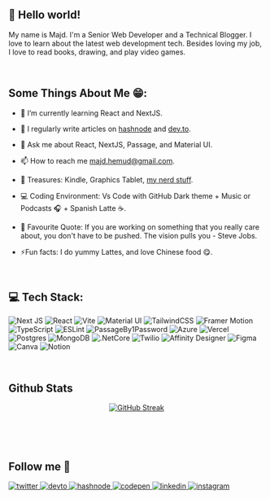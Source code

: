## 👋 Hello world!  
  

My name is Majd. I'm a Senior Web Developer and a Technical Blogger. I love to learn about the latest web development tech. Besides loving my job, I love to read books, drawing, and play video games.  
  

<br/>  


## Some Things About Me 😁:

- 🌱 I’m currently learning React and NextJS.
  

- 📝 I regularly write articles on [hashnode](https://mecvino-coding.hashnode.dev) and [dev.to](https://dev.to/m3cv1no).
  

- 💬 Ask me about React, NextJS, Passage, and Material UI.
  

- 📫 How to reach me majd.hemud@gmail.com.
  

- 💎 Treasures: Kindle, Graphics Tablet, [my nerd stuff](https://mecvino-coding.hashnode.dev/nerd-stuff).
  

- 💻 Coding Environment: Vs Code with GitHub Dark theme + Music or Podcasts 🎧 + Spanish Latte ☕.
  

- 💬 Favourite Quote: If you are working on something that you really care about, you don't have to be pushed. The vision pulls you - Steve Jobs.
  

- ⚡Fun facts: I do yummy Lattes, and love Chinese food 😋.

<br/>

## 💻 Tech Stack:
<p> <img src="https://img.shields.io/badge/Next-black?style=for-the-badge&amp;logo=next.js&amp;logoColor=white" alt="Next JS"> <img src="https://img.shields.io/badge/react-%2320232a.svg?style=for-the-badge&amp;logo=react&amp;logoColor=%2361DAFB" alt="React"> <img src="https://img.shields.io/badge/vite-9468FE.svg?style=for-the-badge&amp;logo=vite&amp;logoColor=white" alt="Vite"> <img src="https://img.shields.io/badge/materialui-%230081CB.svg?style=for-the-badge&amp;logo=mui&amp;logoColor=white" alt="Material UI"> <img src="https://img.shields.io/badge/tailwindcss-%2338B2AC.svg?style=for-the-badge&amp;logo=tailwind-css&amp;logoColor=white" alt="TailwindCSS"> <img src="https://img.shields.io/badge/framermotion-black.svg?style=for-the-badge&amp;logo=framer&amp;logoColor=white" alt="Framer Motion"> <img src="https://img.shields.io/badge/typescript-%23007ACC.svg?style=for-the-badge&amp;logo=typescript&amp;logoColor=white" alt="TypeScript"> <img src="https://img.shields.io/badge/ESLint-4B3263?style=for-the-badge&amp;logo=eslint&amp;logoColor=white" alt="ESLint"> <img src="https://img.shields.io/badge/passageby1password-0364D3.svg?style=for-the-badge&amp;logo=1password&amp;logoColor=white" alt="PassageBy1Password"> <img src="https://img.shields.io/badge/azure-%230072C6.svg?style=for-the-badge&amp;logo=azure-devops&amp;logoColor=white" alt="Azure"> <img src="https://img.shields.io/badge/vercel-%23000000.svg?style=for-the-badge&amp;logo=vercel&amp;logoColor=white" alt="Vercel"> <img src="https://img.shields.io/badge/postgresql-%23316192.svg?style=for-the-badge&amp;logo=postgresql&amp;logoColor=white" alt="Postgres"> <img src="https://img.shields.io/badge/MongoDB-%234ea94b.svg?style=for-the-badge&amp;logo=mongodb&amp;logoColor=white" alt="MongoDB"> <img src="https://img.shields.io/badge/.NETCore-5C2D91?style=for-the-badge&amp;logo=.net&amp;logoColor=white" alt=".NetCore"> <img src="https://img.shields.io/badge/twilio-F22F46?style=for-the-badge&amp;logo=twilio&amp;logoColor=white" alt="Twilio"> <img src="https://img.shields.io/badge/affinitydesigner-%231B72BE.svg?style=for-the-badge&amp;logo=affinity-designer&amp;logoColor=white" alt="Affinity Designer"> <img src="https://img.shields.io/badge/figma-%23F24E1E.svg?style=for-the-badge&amp;logo=figma&amp;logoColor=white" alt="Figma"> <img src="https://img.shields.io/badge/Canva-%2300C4CC.svg?style=for-the-badge&amp;logo=Canva&amp;logoColor=white" alt="Canva"> <img src="https://img.shields.io/badge/Notion-%23000000.svg?style=for-the-badge&amp;logo=notion&amp;logoColor=white" alt="Notion"></p>

<br/>

## Github Stats  
<p align="center">
  <a href="https://git.io/streak-stats"><img src="https://github-readme-streak-stats-ashen-gamma.vercel.app?user=MajdHemud&theme=soft-green&hide_border=true&background=1C2128&ring=BB40FF&fire=BB40FF&stroke=768390&currStreakLabel=BB40FF&currStreakNum=ADBAC7&sideNums=ADBAC7&sideLabels=ADBAC7&dates=9CA3AF" alt="GitHub Streak" /></a>
  <br/>
  <br/>
  <img src="https://github-readme-stats.vercel.app/api?username=MajdHemud&hide_border=true&include_all_commits=true&count_private=true&title_color=BB40FF&bg_color=1c2128&text_color=adbac7&card_width=500" alt="">
  <br/>
  <br/>
  <img src="https://github-readme-stats.vercel.app/api/top-langs/?username=MajdHemud&hide_border=true&include_all_commits=true&count_private=true&layout=compact&title_color=BB40FF&bg_color=1c2128&text_color=adbac7&card_width=500" alt="">
</p>

<br/>  

## Follow me 🥰  
<a href="https://twitter.com/MajdHemud" target="_blank">
<img src=https://img.shields.io/badge/twitter-%2300acee.svg?&style=for-the-badge&logo=twitter&logoColor=white alt=twitter style="margin-bottom: 5px;" />
</a>
<a href="https://dev.to/m3cv1no" target="_blank">
<img src=https://img.shields.io/badge/dev.to-%2308090A.svg?&style=for-the-badge&logo=dev.to&logoColor=white alt=devto style="margin-bottom: 5px;" />
</a>
<a href="https://hashnode.com/@M3CV1NO" target="_blank">
<img src=https://img.shields.io/badge/hashnode-%232962FF.svg?&style=for-the-badge&logo=hashnode&logoColor=white alt=hashnode style="margin-bottom: 5px;" />
</a>
<a href="https://codepen.io/MajdHemud" target="_blank">
<img src=https://img.shields.io/badge/codepen-%23131417.svg?&style=for-the-badge&logo=codepen&logoColor=white alt=codepen style="margin-bottom: 5px;" />
</a>
<a href="https://linkedin.com/in/majd-abu-hmoud1996" target="_blank">
<img src=https://img.shields.io/badge/linkedin-%231E77B5.svg?&style=for-the-badge&logo=linkedin&logoColor=white alt=linkedin style="margin-bottom: 5px;" />
</a>
<a href="https://instagram.com/majd.sami_350" target="_blank">
<img src=https://img.shields.io/badge/instagram-%23000000.svg?&style=for-the-badge&logo=instagram&logoColor=white alt=instagram style="margin-bottom: 5px;" />
</a>
